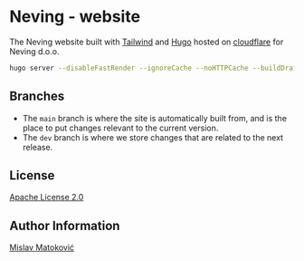 # Neving - website

The Neving website built with [Tailwind](https://tailwindcss.com/) and [Hugo](https://gohugo.io/) hosted on [cloudflare](https://www.cloudflare.com/) for Neving d.o.o.

```Bash
hugo server --disableFastRender --ignoreCache --noHTTPCache --buildDrafts
```

## Branches

* The `main` branch is where the site is automatically built from, and is the place to put changes relevant to the current version.
* The `dev` branch is where we store changes that are related to the next release.

## License

[Apache License 2.0](LICENSE)

## Author Information

[Mislav Matoković](https://github.com/mmatokovic)